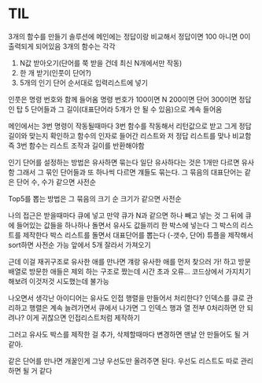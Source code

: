 # TIL

3개의 함수를 만들기 솔루션에
메인에는 정답이랑 비교해서 정답이면 100 아니면 0이 출력되게 되어있음
3개의 함수는 각각

1. N값 받아오기(단어를 쭉 받을 건데 최신 N개에서만 작동)
2. 한 개 받기(인풋이 단어?)
3. 5개의 인기 단어 순서대로 입력리스트에 넣기

인풋은 명령 번호와 함께 들어옴
명령 번호가 100이면 N
200이면 단어
300이면 정답인 탑 5 단어들과 그 길이(대표단어라 5개가 안 될 수 있음)으로 계속 들어옴

메인에서는 3번 명령이 작동될때마다 
3번 함수를 작동해서 리턴값으로 받고 그게 정답 길이와 맞는지 확인하고
함수의 인자로 들어간 리스트와 저 정답 리스트를 맞나 비교함
즉 3번 함수는 리스트 조작과 길이를 반환해야함


인기 단어를 설정하는 방법은
유사하면 묶는다 일단
유사하다는 것은 1개만 다르면 유사함
그래서 그 묶인 단어들과 또 하나씩 다르면 걔들도 묶는다.
그 묶음의 대표단어는 같은 단어 수, 수가 같으면 사전순

Top5를 뽑는 방법은 그 묶음의 크기 순
크기가 같으면 사전순


나의 접근은
받을때마다 큐에 넣고 만약 큐가 N과 같으면 하나 빼고 넣는 것
그 뒤에 큐에 들어있는 값들을 하나하나 돌면서 
유사도 값들끼리 한 박스에 넣는다
그 박스의 리스트를 제작한다
박스 리스트를 돌면서 대표단어를 뽑는다 
(-갯수, 단어) 튜플을 제작해서 sort하면 사전순 가능
앞에서 5개 잘라서 가져오기

근데 이걸 재귀구조로 유사한 애를 만나면 걔랑 유사한 애를 먼저 찾으러 가! 하고 방문배열로 방문한 애들은 제외 하는 구조로 짰는데 시간 초과 오류...
코드상에서 가지치기 해보려 이것저것 시도했는데 불가능

나오면서 생각난 아이디어는
유사도 인접 행렬을 만들어서 처리한다?
인덱스를 큐로 관리하고
행렬은 계속 늘려가면서
큐에서 나가면 그 인덱스 행과 열 전부 0처리하면 안 되려나?
이게 귀찮으면 인접리스트처럼 제작하기

그러고 유사도 박스를 제작한 걸 추가, 삭제할때마다 변경하면
맨날 안 만들어도 될 거 같아.

같은 단어를 만나면 개꿀인게 그냥 우선도만 올려주면 된다. 우선도 리스트도 따로 관리하면 될 거 같다
